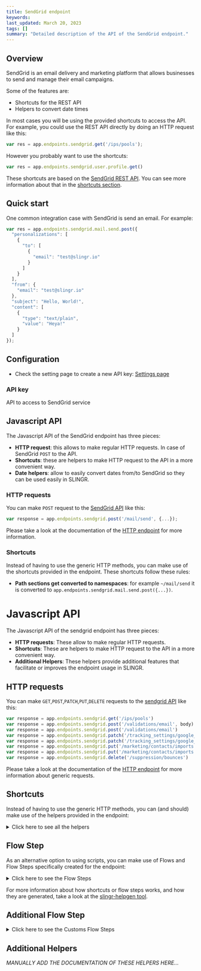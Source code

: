 ```yaml
---
title: SendGrid endpoint
keywords:
last_updated: March 20, 2023
tags: []
summary: "Detailed description of the API of the SendGrid endpoint."
---
```


## Overview

SendGrid is an email delivery and marketing platform that allows businesses to send and manage their email campaigns.

Some of the features are:

- Shortcuts for the REST API
- Helpers to convert date times

In most cases you will be using the provided shortcuts to access the API. For example, you could use the REST API
directly by doing an HTTP request like this:

```js
var res = app.endpoints.sendgrid.get('/ips/pools');
```

However you probably want to use the shortcuts:

```js
var res = app.endpoints.sendgrid.user.profile.get()
```

These shortcuts are based on the [SendGrid REST API](https://docs.sendgrid.com/).
You can see more information about that in the [shortcuts section](#shortcuts).

## Quick start

One common integration case with SendGrid is send an email. For example:

```js
var res = app.endpoints.sendgrid.mail.send.post({
  "personalizations": [
    {
      "to": [
        {
          "email": "test@slingr.io"
        }
      ]
    }
  ],
  "from": {
    "email": "test@slingr.io"
  },
  "subject": "Hello, World!",
  "content": [
    {
      "type": "text/plain",
      "value": "Heya!"
    }
  ]
});
```

## Configuration

- Check the setting page to create a new API key: [Settings page](https://app.sendgrid.com/settings/api_keys)

### API key
API to access to SendGrid service

## Javascript API

The Javascript API of the SendGrid endpoint has three pieces:

- **HTTP request**: this allows to make regular HTTP requests. In case of SendGrid `POST` to the API.
- **Shortcuts**: these are helpers to make HTTP request to the API in a more convenient way.
- **Date helpers**: allow to easily convert dates from/to SendGrid so they can be used easily in SLINGR.

### HTTP requests

You can make `POST` request to the [SendGrid API](https://docs.sendgrid.com/for-developers/sending-email/api-getting-started) like this:

```js
var response = app.endpoints.sendgrid.post('/mail/send', {...});
```

Please take a look at the documentation of the [HTTP endpoint]({{site.baseurl}}/endpoints_http.html#javascript-api)
for more information.

### Shortcuts

Instead of having to use the generic HTTP methods, you can make use of the shortcuts provided in the endpoint. These
shortcuts follow these rules:

- **Path sections get converted to namespaces**: for example `~/mail/send`
  it is converted to `app.endpoints.sendgrid.mail.send.post({...})`.


# Javascript API

The Javascript API of the sendgrid endpoint has three pieces:

- **HTTP requests**: These allow to make regular HTTP requests.
- **Shortcuts**: These are helpers to make HTTP request to the API in a more convenient way.
- **Additional Helpers**: These helpers provide additional features that facilitate or improves the endpoint usage in SLINGR.

## HTTP requests
You can make `GET`,`POST`,`PATCH`,`PUT`,`DELETE` requests to the [sendgrid API](API_URL_HERE) like this:
```javascript
var response = app.endpoints.sendgrid.get('/ips/pools')
var response = app.endpoints.sendgrid.post('/validations/email', body)
var response = app.endpoints.sendgrid.post('/validations/email')
var response = app.endpoints.sendgrid.patch('/tracking_settings/google_analytics', body)
var response = app.endpoints.sendgrid.patch('/tracking_settings/google_analytics')
var response = app.endpoints.sendgrid.put('/marketing/contacts/imports', body)
var response = app.endpoints.sendgrid.put('/marketing/contacts/imports')
var response = app.endpoints.sendgrid.delete('/suppression/bounces')
```

Please take a look at the documentation of the [HTTP endpoint](https://github.com/slingr-stack/http-endpoint#javascript-api)
for more information about generic requests.

## Shortcuts

Instead of having to use the generic HTTP methods, you can (and should) make use of the helpers provided in the endpoint:
<details>
    <summary>Click here to see all the helpers</summary>

<br>

* API URL: '/asm/suppressions'
* HTTP Method: 'GET'
```javascript
app.endpoints.sendgrid.asm.suppressions.get()
```
---
* API URL: '/asm/groups'
* HTTP Method: 'GET'
```javascript
app.endpoints.sendgrid.asm.groups.get()
```
---
* API URL: '/user/webhooks/parse/settings'
* HTTP Method: 'GET'
```javascript
app.endpoints.sendgrid.user.webhooks.parse.settings.get()
```
---
* API URL: '/user/webhooks/parse/stats'
* HTTP Method: 'GET'
```javascript
app.endpoints.sendgrid.user.webhooks.parse.stats.get()
```
---
* API URL: '/user/webhooks/event/settings'
* HTTP Method: 'GET'
```javascript
app.endpoints.sendgrid.user.webhooks.event.settings.get()
```
---
* API URL: '/user/profile'
* HTTP Method: 'GET'
```javascript
app.endpoints.sendgrid.user.profile.get()
```
---
* API URL: '/user/email'
* HTTP Method: 'GET'
```javascript
app.endpoints.sendgrid.user.email.get()
```
---
* API URL: '/user/username'
* HTTP Method: 'GET'
```javascript
app.endpoints.sendgrid.user.username.get()
```
---
* API URL: '/user/credits'
* HTTP Method: 'GET'
```javascript
app.endpoints.sendgrid.user.credits.get()
```
---
* API URL: '/user/account'
* HTTP Method: 'GET'
```javascript
app.endpoints.sendgrid.user.account.get()
```
---
* API URL: '/whitelabel/domains'
* HTTP Method: 'GET'
```javascript
app.endpoints.sendgrid.whitelabel.domains.get()
```
---
* API URL: '/whitelabel/domains/subuser'
* HTTP Method: 'GET'
```javascript
app.endpoints.sendgrid.whitelabel.domains.subuser.get()
```
---
* API URL: '/whitelabel/domains/default'
* HTTP Method: 'GET'
```javascript
app.endpoints.sendgrid.whitelabel.domains.default.get()
```
---
* API URL: '/whitelabel/links'
* HTTP Method: 'GET'
```javascript
app.endpoints.sendgrid.whitelabel.links.get()
```
---
* API URL: '/whitelabel/links/default'
* HTTP Method: 'GET'
```javascript
app.endpoints.sendgrid.whitelabel.links.default.get()
```
---
* API URL: '/contactdb/recipients/count'
* HTTP Method: 'GET'
```javascript
app.endpoints.sendgrid.contactdb.recipients.count.get()
```
---
* API URL: '/contactdb/recipients/billable_count'
* HTTP Method: 'GET'
```javascript
app.endpoints.sendgrid.contactdb.recipients.billableCount.get()
```
---
* API URL: '/contactdb/lists'
* HTTP Method: 'GET'
```javascript
app.endpoints.sendgrid.contactdb.lists.get()
```
---
* API URL: '/contactdb/segments'
* HTTP Method: 'GET'
```javascript
app.endpoints.sendgrid.contactdb.segments.get()
```
---
* API URL: '/contactdb/reserved_fields'
* HTTP Method: 'GET'
```javascript
app.endpoints.sendgrid.contactdb.reservedFields.get()
```
---
* API URL: '/contactdb/status'
* HTTP Method: 'GET'
```javascript
app.endpoints.sendgrid.contactdb.status.get()
```
---
* API URL: '/ips/pools'
* HTTP Method: 'GET'
```javascript
app.endpoints.sendgrid.ips.pools.get()
```
---
* API URL: '/ips/remaining'
* HTTP Method: 'GET'
```javascript
app.endpoints.sendgrid.ips.remaining.get()
```
---
* API URL: '/ips/assigned'
* HTTP Method: 'GET'
```javascript
app.endpoints.sendgrid.ips.assigned.get()
```
---
* API URL: '/suppression/blocks'
* HTTP Method: 'GET'
```javascript
app.endpoints.sendgrid.suppression.blocks.get()
```
---
* API URL: '/suppression/spam_reports'
* HTTP Method: 'GET'
```javascript
app.endpoints.sendgrid.suppression.spamReports.get()
```
---
* API URL: '/suppression/unsubscribes'
* HTTP Method: 'GET'
```javascript
app.endpoints.sendgrid.suppression.unsubscribes.get()
```
---
* API URL: '/scopes'
* HTTP Method: 'GET'
```javascript
app.endpoints.sendgrid.scopes.get()
```
---
* API URL: '/scopes/requests'
* HTTP Method: 'GET'
```javascript
app.endpoints.sendgrid.scopes.requests.get()
```
---
* API URL: '/marketing/contacts'
* HTTP Method: 'GET'
```javascript
app.endpoints.sendgrid.marketing.contacts.get()
```
---
* API URL: '/marketing/contacts/count'
* HTTP Method: 'GET'
```javascript
app.endpoints.sendgrid.marketing.contacts.count.get()
```
---
* API URL: '/marketing/lists'
* HTTP Method: 'GET'
```javascript
app.endpoints.sendgrid.marketing.lists.get()
```
---
* API URL: '/marketing/senders'
* HTTP Method: 'GET'
```javascript
app.endpoints.sendgrid.marketing.senders.get()
```
---
* API URL: '/marketing/field_definitions'
* HTTP Method: 'GET'
```javascript
app.endpoints.sendgrid.marketing.fieldDefinitions.get()
```
---
* API URL: '/mail_settings'
* HTTP Method: 'GET'
```javascript
app.endpoints.sendgrid.mailSettings.get()
```
---
* API URL: '/mail_settings/plain_content'
* HTTP Method: 'GET'
```javascript
app.endpoints.sendgrid.mailSettings.plainContent.get()
```
---
* API URL: '/mail_settings/template'
* HTTP Method: 'GET'
```javascript
app.endpoints.sendgrid.mailSettings.template.get()
```
---
* API URL: '/mail_settings/forward_spam'
* HTTP Method: 'GET'
```javascript
app.endpoints.sendgrid.mailSettings.forwardSpam.get()
```
---
* API URL: '/mail_settings/address_whitelist'
* HTTP Method: 'GET'
```javascript
app.endpoints.sendgrid.mailSettings.addressWhitelist.get()
```
---
* API URL: '/mail_settings/bcc'
* HTTP Method: 'GET'
```javascript
app.endpoints.sendgrid.mailSettings.bcc.get()
```
---
* API URL: '/teammates'
* HTTP Method: 'GET'
```javascript
app.endpoints.sendgrid.teammates.get()
```
---
* API URL: '/teammates/pending'
* HTTP Method: 'GET'
```javascript
app.endpoints.sendgrid.teammates.pending.get()
```
---
* API URL: '/tracking_settings'
* HTTP Method: 'GET'
```javascript
app.endpoints.sendgrid.trackingSettings.get()
```
---
* API URL: '/tracking_settings/click'
* HTTP Method: 'GET'
```javascript
app.endpoints.sendgrid.trackingSettings.click.get()
```
---
* API URL: '/tracking_settings/subscription'
* HTTP Method: 'GET'
```javascript
app.endpoints.sendgrid.trackingSettings.subscription.get()
```
---
* API URL: '/categories/stats'
* HTTP Method: 'GET'
```javascript
app.endpoints.sendgrid.categories.stats.get()
```
---
* API URL: '/categories/stats/sums'
* HTTP Method: 'GET'
```javascript
app.endpoints.sendgrid.categories.stats.sums.get()
```
---
* API URL: '/categories'
* HTTP Method: 'GET'
```javascript
app.endpoints.sendgrid.categories.get()
```
---
* API URL: '/access_settings/activity'
* HTTP Method: 'GET'
```javascript
app.endpoints.sendgrid.accessSettings.activity.get()
```
---
* API URL: '/subusers/stats'
* HTTP Method: 'GET'
```javascript
app.endpoints.sendgrid.subusers.stats.get()
```
---
* API URL: '/subusers/stats/monthly'
* HTTP Method: 'GET'
```javascript
app.endpoints.sendgrid.subusers.stats.monthly.get()
```
---
* API URL: '/subusers/stats/sums'
* HTTP Method: 'GET'
```javascript
app.endpoints.sendgrid.subusers.stats.sums.get()
```
---
* API URL: '/subusers/reputations'
* HTTP Method: 'GET'
```javascript
app.endpoints.sendgrid.subusers.reputations.get()
```
---
* API URL: '/messages'
* HTTP Method: 'GET'
```javascript
app.endpoints.sendgrid.messages.get()
```
---
* API URL: '/partner_settings'
* HTTP Method: 'GET'
```javascript
app.endpoints.sendgrid.partnerSettings.get()
```
---
* API URL: '/browsers/stats'
* HTTP Method: 'GET'
```javascript
app.endpoints.sendgrid.browsers.stats.get()
```
---
* API URL: '/devices/stats'
* HTTP Method: 'GET'
```javascript
app.endpoints.sendgrid.devices.stats.get()
```
---
* API URL: '/templates'
* HTTP Method: 'GET'
```javascript
app.endpoints.sendgrid.templates.get()
```
---
* API URL: '/clients/stats'
* HTTP Method: 'GET'
```javascript
app.endpoints.sendgrid.clients.stats.get()
```
---
* API URL: '/geo/stats'
* HTTP Method: 'GET'
```javascript
app.endpoints.sendgrid.geo.stats.get()
```
---
* API URL: '/mailbox_providers/stats'
* HTTP Method: 'GET'
```javascript
app.endpoints.sendgrid.mailboxProviders.stats.get()
```
---
* API URL: '/stats'
* HTTP Method: 'GET'
```javascript
app.endpoints.sendgrid.stats.get()
```
---
* API URL: '/asm/suppressions/global'
* HTTP Method: 'POST'
```javascript
app.endpoints.sendgrid.asm.suppressions.global.post(body)
```
---
* API URL: '/user/webhooks/event/test'
* HTTP Method: 'POST'
```javascript
app.endpoints.sendgrid.user.webhooks.event.test.post(body)
```
---
* API URL: '/user/scheduled_sends'
* HTTP Method: 'POST'
```javascript
app.endpoints.sendgrid.user.scheduledSends.post(body)
```
---
* API URL: '/whitelabel/ips'
* HTTP Method: 'POST'
```javascript
app.endpoints.sendgrid.whitelabel.ips.post(body)
```
---
* API URL: '/contactdb/recipients/search'
* HTTP Method: 'POST'
```javascript
app.endpoints.sendgrid.contactdb.recipients.search.post(body)
```
---
* API URL: '/contactdb/custom_fields'
* HTTP Method: 'POST'
```javascript
app.endpoints.sendgrid.contactdb.customFields.post(body)
```
---
* API URL: '/ips'
* HTTP Method: 'POST'
```javascript
app.endpoints.sendgrid.ips.post(body)
```
---
* API URL: '/ips/warmup'
* HTTP Method: 'POST'
```javascript
app.endpoints.sendgrid.ips.warmup.post(body)
```
---
* API URL: '/marketing/contacts/exports'
* HTTP Method: 'POST'
```javascript
app.endpoints.sendgrid.marketing.contacts.exports.post(body)
```
---
* API URL: '/marketing/contacts/search'
* HTTP Method: 'POST'
```javascript
app.endpoints.sendgrid.marketing.contacts.search.post(body)
```
---
* API URL: '/marketing/segments'
* HTTP Method: 'POST'
```javascript
app.endpoints.sendgrid.marketing.segments.post(body)
```
---
* API URL: '/marketing/singlesends'
* HTTP Method: 'POST'
```javascript
app.endpoints.sendgrid.marketing.singlesends.post(body)
```
---
* API URL: '/subusers'
* HTTP Method: 'POST'
```javascript
app.endpoints.sendgrid.subusers.post(body)
```
---
* API URL: '/messages/download'
* HTTP Method: 'POST'
```javascript
app.endpoints.sendgrid.messages.download.post(body)
```
---
* API URL: '/mail/batch'
* HTTP Method: 'POST'
```javascript
app.endpoints.sendgrid.mail.batch.post(body)
```
---
* API URL: '/mail/send'
* HTTP Method: 'POST'
```javascript
app.endpoints.sendgrid.mail.send.post(body)
```
---
* API URL: '/campaigns'
* HTTP Method: 'POST'
```javascript
app.endpoints.sendgrid.campaigns.post(body)
```
---
* API URL: '/alerts'
* HTTP Method: 'POST'
```javascript
app.endpoints.sendgrid.alerts.post(body)
```
---
* API URL: '/api_keys'
* HTTP Method: 'POST'
```javascript
app.endpoints.sendgrid.apiKeys.post(body)
```
---
* API URL: '/senders'
* HTTP Method: 'POST'
```javascript
app.endpoints.sendgrid.senders.post(body)
```
---
* API URL: '/v3/whitelabel/dns/email'
* HTTP Method: 'POST'
```javascript
app.endpoints.sendgrid.v3.whitelabel.dns.email.post(body)
```
---
* API URL: '/validations/email'
* HTTP Method: 'POST'
```javascript
app.endpoints.sendgrid.validations.email.post(body)
```
---
* API URL: '/user/settings/enforced_tls'
* HTTP Method: 'PATCH'
```javascript
app.endpoints.sendgrid.user.settings.enforcedTls.patch(body)
```
---
* API URL: '/contactdb/recipients'
* HTTP Method: 'PATCH'
```javascript
app.endpoints.sendgrid.contactdb.recipients.patch(body)
```
---
* API URL: '/mail_settings/forward_bounce'
* HTTP Method: 'PATCH'
```javascript
app.endpoints.sendgrid.mailSettings.forwardBounce.patch(body)
```
---
* API URL: '/mail_settings/footer'
* HTTP Method: 'PATCH'
```javascript
app.endpoints.sendgrid.mailSettings.footer.patch(body)
```
---
* API URL: '/mail_settings/spam_check'
* HTTP Method: 'PATCH'
```javascript
app.endpoints.sendgrid.mailSettings.spamCheck.patch(body)
```
---
* API URL: '/mail_settings/bounce_purge'
* HTTP Method: 'PATCH'
```javascript
app.endpoints.sendgrid.mailSettings.bouncePurge.patch(body)
```
---
* API URL: '/tracking_settings/google_analytics'
* HTTP Method: 'PATCH'
```javascript
app.endpoints.sendgrid.trackingSettings.googleAnalytics.patch(body)
```
---
* API URL: '/tracking_settings/open'
* HTTP Method: 'PATCH'
```javascript
app.endpoints.sendgrid.trackingSettings.open.patch(body)
```
---
* API URL: '/partner_settings/new_relic'
* HTTP Method: 'PATCH'
```javascript
app.endpoints.sendgrid.partnerSettings.newRelic.patch(body)
```
---
* API URL: '/user/password'
* HTTP Method: 'PUT'
```javascript
app.endpoints.sendgrid.user.password.put(body)
```
---
* API URL: '/marketing/contacts/imports'
* HTTP Method: 'PUT'
```javascript
app.endpoints.sendgrid.marketing.contacts.imports.put(body)
```
---
* API URL: '/whitelabel/links/subuser'
* HTTP Method: 'DELETE'
```javascript
app.endpoints.sendgrid.whitelabel.links.subuser.delete()
```
---
* API URL: '/suppression/bounces'
* HTTP Method: 'DELETE'
```javascript
app.endpoints.sendgrid.suppression.bounces.delete()
```
---
* API URL: '/suppression/invalid_emails'
* HTTP Method: 'DELETE'
```javascript
app.endpoints.sendgrid.suppression.invalidEmails.delete()
```
---
* API URL: '/access_settings/whitelist'
* HTTP Method: 'DELETE'
```javascript
app.endpoints.sendgrid.accessSettings.whitelist.delete()
```
---

</details>

## Flow Step

As an alternative option to using scripts, you can make use of Flows and Flow Steps specifically created for the endpoint:
<details>
    <summary>Click here to see the Flow Steps</summary>

<br>



### Generic Flow Step

Generic flow step for full use of the entire endpoint and its services.

<h3>Inputs</h3>

<table>
    <thead>
    <tr>
        <th>Label</th>
        <th>Type</th>
        <th>Required</th>
        <th>Default</th>
        <th>Visibility</th>
        <th>Description</th>
    </tr>
    </thead>
    <tbody>
    <tr>
        <td>URL (Method)</td>
        <td>choice</td>
        <td>yes</td>
        <td> - </td>
        <td>Always</td>
        <td>
            This is the http method to be used against the endpoint. <br>
            Possible values are: <br>
            <i><strong>GET,POST,PATCH,PUT,DELETE</strong></i>
        </td>
    </tr>
    <tr>
        <td>URL (Path)</td>
        <td>choice</td>
        <td>yes</td>
        <td> - </td>
        <td>Always</td>
        <td>
            The url to which this endpoint will send the request. This is the exact service to which the http request will be made. <br>
            Possible values are: <br>
            <i><strong>/asm/suppressions<br>/asm/groups<br>/user/webhooks/parse/settings<br>/user/webhooks/parse/stats<br>/user/webhooks/event/settings<br>/user/profile<br>/user/email<br>/user/username<br>/user/credits<br>/user/account<br>/whitelabel/domains<br>/whitelabel/domains/subuser<br>/whitelabel/domains/default<br>/whitelabel/links<br>/whitelabel/links/default<br>/contactdb/recipients/count<br>/contactdb/recipients/billable_count<br>/contactdb/lists<br>/contactdb/segments<br>/contactdb/reserved_fields<br>/contactdb/status<br>/ips/pools<br>/ips/remaining<br>/ips/assigned<br>/suppression/blocks<br>/suppression/spam_reports<br>/suppression/unsubscribes<br>/scopes<br>/scopes/requests<br>/marketing/contacts<br>/marketing/contacts/count<br>/marketing/lists<br>/marketing/senders<br>/marketing/field_definitions<br>/mail_settings<br>/mail_settings/plain_content<br>/mail_settings/template<br>/mail_settings/forward_spam<br>/mail_settings/address_whitelist<br>/mail_settings/bcc<br>/teammates<br>/teammates/pending<br>/tracking_settings<br>/tracking_settings/click<br>/tracking_settings/subscription<br>/categories/stats<br>/categories/stats/sums<br>/categories<br>/access_settings/activity<br>/subusers/stats<br>/subusers/stats/monthly<br>/subusers/stats/sums<br>/subusers/reputations<br>/messages<br>/partner_settings<br>/browsers/stats<br>/devices/stats<br>/templates<br>/clients/stats<br>/geo/stats<br>/mailbox_providers/stats<br>/stats<br>/asm/suppressions/global<br>/user/webhooks/event/test<br>/user/scheduled_sends<br>/whitelabel/ips<br>/contactdb/recipients/search<br>/contactdb/custom_fields<br>/ips<br>/ips/warmup<br>/marketing/contacts/exports<br>/marketing/contacts/search<br>/marketing/segments<br>/marketing/singlesends<br>/subusers<br>/messages/download<br>/mail/batch<br>/mail/send<br>/campaigns<br>/alerts<br>/api_keys<br>/senders<br>/v3/whitelabel/dns/email<br>/validations/email<br>/user/settings/enforced_tls<br>/contactdb/recipients<br>/mail_settings/forward_bounce<br>/mail_settings/footer<br>/mail_settings/spam_check<br>/mail_settings/bounce_purge<br>/tracking_settings/google_analytics<br>/tracking_settings/open<br>/partner_settings/new_relic<br>/user/password<br>/marketing/contacts/imports<br>/whitelabel/links/subuser<br>/suppression/bounces<br>/suppression/invalid_emails<br>/access_settings/whitelist<br></strong></i>
        </td>
    </tr>
    <tr>
        <td>Headers</td>
        <td>keyValue</td>
        <td>no</td>
        <td> - </td>
        <td>Always</td>
        <td>
            Used when you want to have a custom http header for the request.
        </td>
    </tr>
    <tr>
        <td>Query Params</td>
        <td>keyValue</td>
        <td>no</td>
        <td> - </td>
        <td>Always</td>
        <td>
            Used when you want to have a custom query params for the http call.
        </td>
    </tr>
    <tr>
        <td>Body</td>
        <td>json</td>
        <td>no</td>
        <td> - </td>
        <td>Always</td>
        <td>
            A payload of data can be sent to the server in the body of the request.
        </td>
    </tr>
    <tr>
        <td>Event</td>
        <td>dropDown</td>
        <td>no</td>
        <td> - </td>
        <td>Always</td>
        <td>
            Used to define event after the call. <br>
            Possible values are: <br>
            File Downloaded, Callback
        </td>
    </tr>
    <tr>
        <td>Callback data</td>
        <td>textarea</td>
        <td>no</td>
        <td> - </td>
        <td> Event is Callback </td>
        <td>
            This is an object you can send that you will get back when the function is processed.
        </td>
    </tr>
    <tr>
        <td>Callbacks</td>
        <td>Script</td>
        <td>no</td>
        <td> - </td>
        <td> Event is Callback </td>
        <td>
            This is a map where you can listen for different function
        </td>
    </tr>
    <tr>
        <td>Override Settings</td>
        <td>boolean</td>
        <td>no</td>
        <td> false </td>
        <td>Always</td>
        <td></td>
    </tr>
    <tr>
        <td>Follow Redirect</td>
        <td>boolean</td>
        <td>no</td>
        <td> false </td>
        <td> overrideSettings </td>
        <td>Indicates that the resource has to be downloaded into a file instead of returning it in the response.</td>
    </tr>
    <tr>
        <td>Download</td>
        <td>boolean</td>
        <td>no</td>
        <td> false </td>
        <td> overrideSettings </td>
        <td>If true the method won't return until the file has been downloaded, and it will return all the information of the file.</td>
    </tr>
    <tr>
        <td>File name</td>
        <td>text</td>
        <td>no</td>
        <td></td>
        <td> overrideSettings </td>
        <td>If provided, the file will be stored with this name. If empty the file name will be calculated from the URL.</td>
    </tr>
    <tr>
        <td>Full response</td>
        <td> boolean </td>
        <td>no</td>
        <td> false </td>
        <td> overrideSettings </td>
        <td>Include extended information about response</td>
    </tr>
    <tr>
        <td>Connection Timeout</td>
        <td> number </td>
        <td>no</td>
        <td> 5000 </td>
        <td> overrideSettings </td>
        <td>Connect timeout interval, in milliseconds (0 = infinity).</td>
    </tr>
    <tr>
        <td>Read Timeout</td>
        <td> number </td>
        <td>no</td>
        <td> 60000 </td>
        <td> overrideSettings </td>
        <td>Read timeout interval, in milliseconds (0 = infinity).</td>
    </tr>
    </tbody>
</table>

<h3>Outputs</h3>

<table>
    <thead>
    <tr>
        <th>Name</th>
        <th>Type</th>
        <th>Description</th>
    </tr>
    </thead>
    <tbody>
    <tr>
        <td>response</td>
        <td>object</td>
        <td>
            Object resulting from the response to the endpoint call.
        </td>
    </tr>
    </tbody>
</table>


</details>

For more information about how shortcuts or flow steps works, and how they are generated, take a look at the [slingr-helpgen tool](https://github.com/slingr-stack/slingr-helpgen).

## Additional Flow Step


<details>
    <summary>Click here to see the Customs Flow Steps</summary>

### Send email

Send a email via SendGrid.

<h3>Inputs</h3>

<table>
    <thead>
    <tr>
        <th>Label</th>
        <th>Type</th>
        <th>Required</th>
        <th>Default</th>
        <th>Visibility</th>
        <th>Description</th>
    </tr>
    </thead>
    <tbody>
      <tr>
          <td>From</td>
          <td>email</td>
          <td>yes</td>
          <td> - </td>
          <td>Always</td>
          <td>The 'From' email address used to deliver the message. This address should be a verified sender in your Twilio SendGrid account.</td>
      </tr>
      <tr>
          <td>To</td>
          <td>email</td>
          <td>yes</td>
          <td> - </td>
          <td>Always</td>
          <td>It is used to place the recipient of the mail</td>
      </tr>
      <tr>
          <td>Subject</td>
          <td>text</td>
          <td>yes</td>
          <td> - </td>
          <td>Always</td>
          <td>The global or 'message level' subject of your email.</td>
      </tr>
      <tr>
          <td>Message</td>
          <td>text</td>
          <td>yes</td>
          <td> - </td>
          <td>Always</td>
          <td>The message which will be sent</td>
      </tr>
    </tbody>
</table>

<h3>Outputs</h3>

<table>
    <thead>
    <tr>
        <th>Name</th>
        <th>Type</th>
        <th>Description</th>
    </tr>
    </thead>
    <tbody>
    <tr>
        <td>response</td>
        <td>object</td>
        <td>
            Object resulting from the response to the endpoint call.
        </td>
    </tr>
    </tbody>
</table>

<br>



### Custom Flow Steps Name

Description of Custom Flow Steps

*MANUALLY ADD THE DOCUMENTATION OF THESE FLOW STEPS HERE...*


</details>

## Additional Helpers
*MANUALLY ADD THE DOCUMENTATION OF THESE HELPERS HERE...*